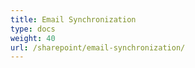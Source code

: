 ```yaml
---
title: Email Synchronization
type: docs
weight: 40
url: /sharepoint/email-synchronization/
---
```

